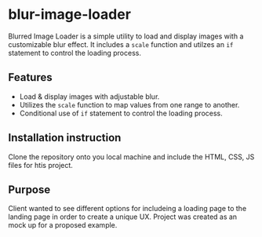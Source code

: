 # blur-image-loader
Blurred Image Loader is a simple utility to load and display images with a customizable blur effect. It includes a `scale` function and utilzes an `if` statement to control the loading process. 

## Features

-   Load & display images with adjustable blur. 
-   Utilizes the `scale` function to map values from one range to another.
-   Conditional use of `if` statement to control the loading process.

## Installation instruction

Clone the repository onto you local machine and include the HTML, CSS, JS files for htis project.

## Purpose

Client wanted to see different options for includeing a loading page to the landing page in order to create a unique UX. Project was created as an mock up for a proposed example. 
